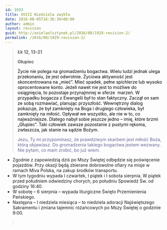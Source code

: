 ```yaml
---
id: 1933
title: XVIII Niedziela zwykła
date: 2016-08-05T16:36:39+00:00
author: admin
layout: revision
guid: http://anielaolsztynek.pl/2016/08/1929-revision-2/
permalink: /2016/08/1929-revision-2/
---
```

> **Łk 12, 13-21**
> 
> **Głupiec**
> 
> <span style="color: #000000;">Życie nie polega na gromadzeniu bogactwa. Wielu ludzi jednak ulega przekonaniu, że jest odwrotnie. Życiowa aktywność jest skoncentrowana na &#8222;mieć&#8221;. Mieć spadek, pełne spichlerze lub wysoko oprocentowane konto. Jeżeli nawet nie jest to możliwe do osiągnięcia, to pozostaje przynajmniej w sferze  marzeń. W przypadku bogacza z Ewangelii był to stan faktyczny. Zaczął on sam ze sobą rozmawiać, planując przyszłość. Wewnętrzny dialog pokazuje, że był zamknięty na Boga i drugiego człowieka, był zamknięty na miłość. Opływał we wszystko, ale nie w to, co najważniejsze. Dlatego nabył sobie jeszcze jedno &#8211; imię, które brzmi &#8222;Głupiec&#8221;. Taki człowiek zawsze pozostanie z pustymi rękoma, zwłaszcza, jak stanie na sądzie Bożym.</span>
> 
> <span style="color: #666699;">Jezu, Ty mi przypominasz, że prawdziwym skarbem jest miłość Boża, którą objawiasz. Do gromadzenia takiego bogactwa jestem wezwany. Nie pytam, co mam zrobić, bo już wiem. </span>

  * Zgodnie z zapowiedzią dziś po Mszy Świętej odbędzie się poświęcenie pojazdów. Przy okazji będą zbierane dobrowolne ofiary na misje w ramach Miva Polska, na zakup środków transportu.
  * W tym tygodniu wypada I czwartek, I piątek i I sobota sierpnia. W piątek przed południem odwiedziny chorych, po południu Spowiedź Św. od godziny 16:40.
  * W sobotę &#8211; 6 sierpnia &#8211; wypada liturgiczne Święto Przemienienia Pańskiego.
  * Następna &#8211; I niedziela miesiąca &#8211; to niedziela adoracji Najświętszego Sakramentu i zmiana tajemnic różańcowych po Mszy Świętej o godzinie 9:00.

> <span style="color: #000000;"><br /> </span>